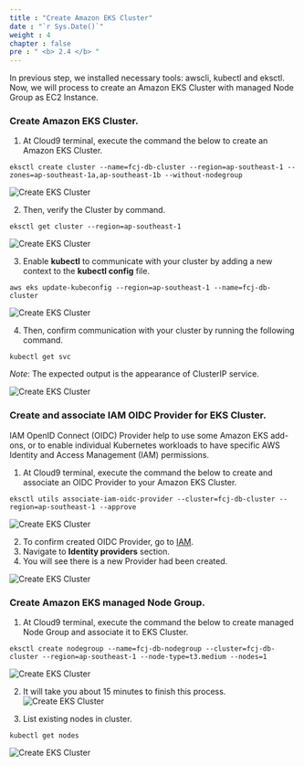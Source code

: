 ```yaml
---
title : "Create Amazon EKS Cluster"
date : "`r Sys.Date()`"
weight : 4
chapter : false
pre : " <b> 2.4 </b> "
---
```


In previous step, we installed necessary tools: awscli, kubectl and eksctl. Now, we will process to create an Amazon EKS Cluster with managed Node Group as EC2 Instance.

### Create Amazon EKS Cluster.
1. At Cloud9 terminal, execute the command the below to create an Amazon EKS Cluster.
```
eksctl create cluster --name=fcj-db-cluster --region=ap-southeast-1 --zones=ap-southeast-1a,ap-southeast-1b --without-nodegroup
```

![Create EKS Cluster](../../images/2.prerequisites/2.4.createekscluster/2.4.1.createekscluster.png?pc=60pt)

2. Then, verify the Cluster by command.
```
eksctl get cluster --region=ap-southeast-1
```

![Create EKS Cluster](../../images/2.prerequisites/2.4.createekscluster/2.4.2.createekscluster.png?pc=60pt)

3. Enable **kubectl** to communicate with your cluster by adding a new context to the **kubectl config** file.
```
aws eks update-kubeconfig --region=ap-southeast-1 --name=fcj-db-cluster
```
![Create EKS Cluster](../../images/2.prerequisites/2.4.createekscluster/2.4.3.createekscluster.png?pc=60pt)

4. Then, confirm communication with your cluster by running the following command.
```
kubectl get svc
```

*Note*: The expected output is the appearance of ClusterIP service. 

![Create EKS Cluster](../../images/2.prerequisites/2.4.createekscluster/2.4.4.createekscluster.png?pc=60pt)


### Create and associate IAM OIDC Provider for EKS Cluster.
IAM OpenID Connect (OIDC) Provider help to use some Amazon EKS add-ons, or to enable individual Kubernetes workloads to have specific AWS Identity and Access Management (IAM) permissions.
1. At Cloud9 terminal, execute the command the below to create and associate an OIDC Provider to your Amazon EKS Cluster.
```
eksctl utils associate-iam-oidc-provider --cluster=fcj-db-cluster --region=ap-southeast-1 --approve
```
![Create EKS Cluster](../../images/2.prerequisites/2.4.createekscluster/2.4.5.createekscluster.png?pc=60pt)

2. To confirm created OIDC Provider, go to [IAM](https://us-east-1.console.aws.amazon.com/iam/home?region=ap-southeast-1).
3. Navigate to **Identity providers** section. 
4. You will see there is a new Provider had been created.

![Create EKS Cluster](../../images/2.prerequisites/2.4.createekscluster/2.4.6.createekscluster.png?pc=60pt)

### Create Amazon EKS managed Node Group.
1. At Cloud9 terminal, execute the command the below to create managed Node Group and associate it to EKS Cluster.
```
eksctl create nodegroup --name=fcj-db-nodegroup --cluster=fcj-db-cluster --region=ap-southeast-1 --node-type=t3.medium --nodes=1
```

![Create EKS Cluster](../../images/2.prerequisites/2.4.createekscluster/2.4.7.createekscluster.png?pc=60pt)

2. It will take you about 15 minutes to finish this process.
![Create EKS Cluster](../../images/2.prerequisites/2.4.createekscluster/2.4.8.createekscluster.png?pc=60pt)

3. List existing nodes in cluster.
```
kubectl get nodes
```
![Create EKS Cluster](../../images/2.prerequisites/2.4.createekscluster/2.4.9.createekscluster.png?pc=60pt)

